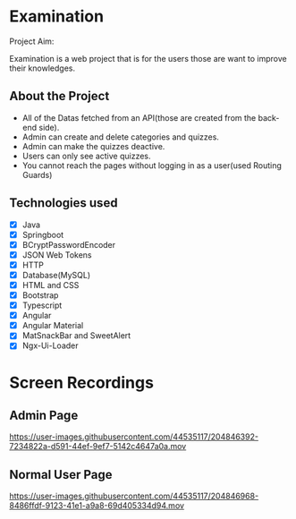 # Examination
Project Aim:

Examination is a web project that is for the users those are want to improve their knowledges.

## About the Project
- All of the Datas fetched from an API(those are created from the back-end side).
- Admin can create and delete categories and quizzes.
- Admin can make the quizzes deactive.
- Users can only see active quizzes.
- You cannot reach the pages without logging in as a user(used Routing Guards)

## Technologies used
+ [X] Java
+ [X] Springboot
+ [X] BCryptPasswordEncoder
+ [X] JSON Web Tokens
+ [X] HTTP
+ [X] Database(MySQL)
+ [X] HTML and CSS
+ [X] Bootstrap
+ [X] Typescript
+ [X] Angular
+ [X] Angular Material
+ [X] MatSnackBar and SweetAlert
+ [X] Ngx-Ui-Loader

# Screen Recordings

## Admin Page

https://user-images.githubusercontent.com/44535117/204846392-7234822a-d591-44ef-9ef7-5142c4647a0a.mov


## Normal User Page


https://user-images.githubusercontent.com/44535117/204846968-8486ffdf-9123-41e1-a9a8-69d405334d94.mov 

